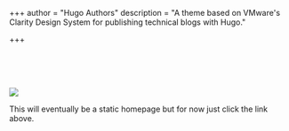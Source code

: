 +++
author = "Hugo Authors"
description = "A theme based on VMware's Clarity Design System for publishing technical blogs with Hugo."

+++
<br>

<br>

<br>

<br>

![](tech-relay-3.png)

This will eventually be a static homepage but for now just click the link above.